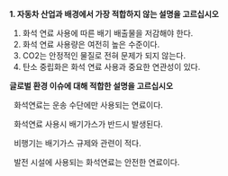 **1. 자동차 산업과 배경에서 가장 적합하지 않는 설명을 고르십시오**

1. 화석 연료 사용에 따른 배기 배출물을 저감해야 한다. 
2. 화석 연료 사용량은 여전히 높은 수준이다. 
3. CO2는 안정적인 물질로 전혀 문제가 되지 않는다. 
4. 탄소 중립화은 화석 연료 사용과 중요한 연관성이 있다.


**글로벌 환경 이슈에 대해 적합한 설명을 고르십시오**

  화석연료는 운송 수단에만 사용되는 연료이다. 

  화석연료 사용시 배기가스가 반드시 발생된다. 

  비행기는 배기가스 규제와 관련이 적다. 

  발전 시설에 사용되는 화석연료는 안전한 연료이다.
